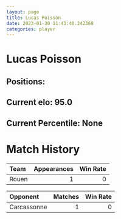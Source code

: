 ```yaml
---  
layout: page  
title: Lucas Poisson  
date: 2023-01-30 11:43:40.242368  
categories: player  
---
```

# Lucas Poisson

## Positions: 

## Current elo: 95.0

## Current Percentile: None

# Match History


| Team   |   Appearances |   Win Rate |
|:-------|--------------:|-----------:|
| Rouen  |             1 |          0 |

| Opponent    |   Matches |   Win Rate |
|:------------|----------:|-----------:|
| Carcassonne |         1 |          0 |